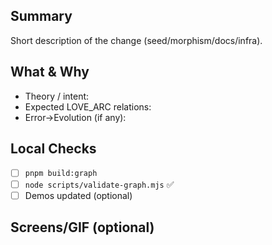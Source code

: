 ## Summary
Short description of the change (seed/morphism/docs/infra).

## What & Why
- Theory / intent:
- Expected LOVE_ARC relations:
- Error→Evolution (if any):

## Local Checks
- [ ] `pnpm build:graph`
- [ ] `node scripts/validate-graph.mjs` ✅
- [ ] Demos updated (optional)

## Screens/GIF (optional)
